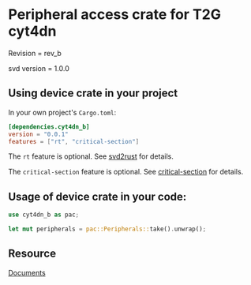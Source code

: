 # Peripheral access crate for T2G cyt4dn 

Revision = rev_b

svd version =  1.0.0
## Using device crate in your project

In your own project's `Cargo.toml`:
```toml
[dependencies.cyt4dn_b]
version = "0.0.1"
features = ["rt", "critical-section"]
```

The `rt` feature is optional.
See [svd2rust](https://docs.rs/svd2rust/latest/svd2rust/#the-rt-feature) for details.

The `critical-section` feature is optional.
See [critical-section](https://docs.rs/critical-section/latest/critical_section/) for details.

## Usage of device crate in your code:

```rust
use cyt4dn_b as pac;

let mut peripherals = pac::Peripherals::take().unwrap();
```
## Resource
[Documents](https://www.infineon.com/cms/en/product/microcontroller/32-bit-traveo-t2g-arm-cortex-microcontroller/#documents)

